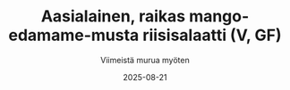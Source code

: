 ---
title: "Aasialainen, raikas mango-edamame-musta riisisalaatti (V, GF)"
image: "https://vegaanibotti.lauravuo.me/2025/08/2025-08-21_small.png"
date: 2025-08-21
receipt_url: "https://viimeistamuruamyoten.com/aasialainen-raikas-mango-edamame-musta-riisisalaatti-vegaani-gluteeniton/"
author: "Viimeistä murua myöten"
---